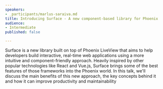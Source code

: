 ```yaml
---
speakers:
- _participants/marlus-saraiva.md
title: Introducing Surface - A new component-based library for Phoenix
audience:
- Intermediate
published: false

---
```

Surface is a new library built on top of Phoenix LiveView that aims to help developers build interactive, real-time web applications using a more intuitive and component-friendly approach. Heavily inspired by other popular technologies like React and Vue.js, Surface brings some of the best features of those frameworks into the Phoenix world. In this talk, we'll discuss the main benefits of this new approach, the key concepts behind it and how it can improve productivity and maintainability